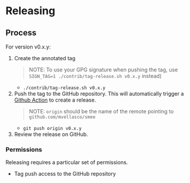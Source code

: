 # Releasing

## Process

For version v0.x.y:

1. Create the annotated tag
   > NOTE: To use your GPG signature when pushing the tag, use `SIGN_TAG=1 ./contrib/tag-release.sh v0.x.y` instead)
   - `./contrib/tag-release.sh v0.x.y`
1. Push the tag to the GitHub repository. This will automatically trigger a [Github Action](https://github.com/mvellasco/smee/actions) to create a release.
   > NOTE: `origin` should be the name of the remote pointing to `github.com/mvellasco/smee`
   - `git push origin v0.x.y`
1. Review the release on GitHub.

### Permissions

Releasing requires a particular set of permissions.

- Tag push access to the GitHub repository
